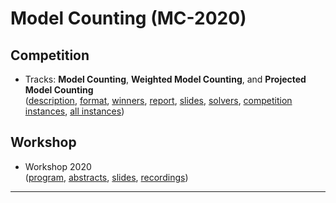 ---
---

# Model Counting (MC-2020)

## Competition
- Tracks: <b>Model Counting</b>, **Weighted Model Counting**, and **Projected Model Counting**<br/>
([description](../2020/mc_description),
[format](../2020/mc_format),
[winners](../2020/winners), 
[report](https://arxiv.org/abs/2012.01323), 
[slides](../assets/files/2020/MC2020_awards.pdf),
[solvers](https://zenodo.org/record/4292581#.X_NnGOndva4),
[competition instances](https://zenodo.org/record/3934427#.X_NnFundva4),
[all instances](https://zenodo.org/record/4292168#.X_NnFendva4))

## Workshop
- Workshop 2020<br/>
([program](../2020/mcw_program), [abstracts](../assets/files/2020/), [slides](../assets/files/2020/), [recordings](https://cloudstore.zih.tu-dresden.de/index.php/s/ccGNrNxeH9AXaSq))


<!--
# Past Iterations

The results of each Model Counting Competition are documented in a report.

- Model Counting 2020 (MC 2020)
  - Competition Tracks: **Model Counting**, **Weighted Model Counting**, and **Projected Model Counting**<br/>
    ([report](https://arxiv.org/abs/2012.01323), [slides](../assets/files/2020/MC2020_awards.pdf), 
    description, benchmark sets, more details)
  - Workshop 2020
-->

---